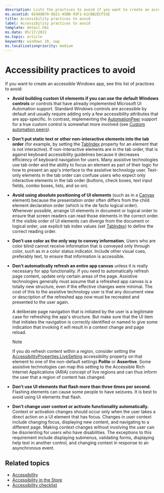 ```yaml
---
description: Lists the practices to avoid if you want to create an accessible Windows app.
ms.assetid: 024A9B70-9821-45BB-93F1-61C0B2ECF53E
title: Accessibility practices to avoid
label: Accessibility practices to avoid
template: detail.hbs
ms.date: 05/17/2022
ms.topic: article
keywords: windows 10, uwp
ms.localizationpriority: medium
---
```


# Accessibility practices to avoid

If you want to create an accessible Windows app, see this list of practices to avoid:

- **Avoid building custom UI elements if you can use the default Windows controls** or controls that have already implemented Microsoft UI Automation support. Standard Windows controls are accessible by default and usually require adding only a few accessibility attributes that are app-specific. In contrast, implementing the [AutomationPeer](/uwp/api/Windows.UI.Xaml.Automation.Peers.AutomationPeer) support for a true custom control is somewhat more involved (see [Custom automation peers](custom-automation-peers.md)).
- **Don't put static text or other non-interactive elements into the tab order** (for example, by setting the [TabIndex](/uwp/api/windows.ui.xaml.controls.control.tabindex) property for an element that is not interactive). If non-interactive elements are in the tab order, that is against keyboard accessibility guidelines because it decreases efficiency of keyboard navigation for users. Many assistive technologies use tab order and the ability to focus an element as part of their logic for how to present an app's interface to the assistive technology user. Text-only elements in the tab order can confuse users who expect only interactive elements in the tab order (buttons, check boxes, text input fields, combo boxes, lists, and so on).
- **Avoid using absolute positioning of UI elements** (such as in a [Canvas](/uwp/api/Windows.UI.Xaml.Controls.Canvas) element) because the presentation order often differs from the child element declaration order (which is the de facto logical order). Whenever possible, arrange UI elements in document or logical order to ensure that screen readers can read those elements in the correct order. If the visible order of UI elements can diverge from the document or logical order, use explicit tab index values (set [TabIndex](/uwp/api/windows.ui.xaml.controls.control.tabindex)) to define the correct reading order.
- **Don’t use color as the only way to convey information.** Users who are color blind cannot receive information that is conveyed only through color, such as in a color status indicator. Include other visual cues, preferably text, to ensure that information is accessible.
- **Don’t automatically refresh an entire app canvas** unless it is really necessary for app functionality. If you need to automatically refresh page content, update only certain areas of the page. Assistive technologies generally must assume that a refreshed app canvas is a totally new structure, even if the effective changes were minimal. The cost of this to the assistive technology user is that any document view or description of the refreshed app now must be recreated and presented to the user again.
  
  A deliberate page navigation that is initiated by the user is a legitimate case for refreshing the app's structure. But make sure that the UI item that initiates the navigation is correctly identified or named to give some indication that invoking it will result in a context change and page reload.

  > [!NOTE]
  > If you do refresh content within a region, consider setting the [AccessibilityProperties.LiveSetting](/uwp/api/windows.ui.xaml.automation.automationproperties.livesettingproperty) accessibility property on that element to one of the non-default settings **Polite** or **Assertive**. Some assistive technologies can map this setting to the Accessible Rich Internet Applications (ARIA) concept of live regions and can thus inform the user that a region of content has changed.

- **Don’t use UI elements that flash more than three times per second.** Flashing elements can cause some people to have seizures. It is best to avoid using UI elements that flash.
- **Don’t change user context or activate functionality automatically.** Context or activation changes should occur only when the user takes a direct action on a UI element that has focus. Changes in user context include changing focus, displaying new content, and navigating to a different page. Making context changes without involving the user can be disorienting for users who have disabilities. The exceptions to this requirement include displaying submenus, validating forms, displaying help text in another control, and changing context in response to an asynchronous event.

## Related topics

- [Accessibility](accessibility.md)
- [Accessibility in the Store](accessibility-in-the-store.md)
- [Accessibility checklist](accessibility-checklist.md)

